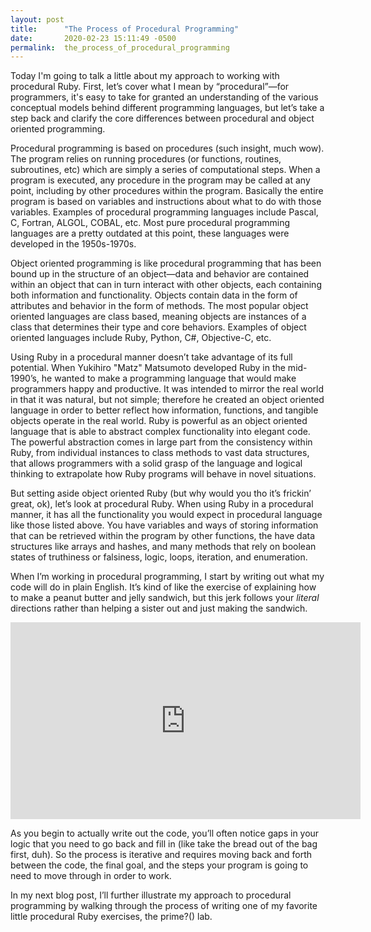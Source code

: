 ```yaml
---
layout: post
title:      "The Process of Procedural Programming"
date:       2020-02-23 15:11:49 -0500
permalink:  the_process_of_procedural_programming
---
```



Today I'm going to talk a little about my approach to working with procedural Ruby. First, let’s cover what I mean by “procedural”—for programmers, it's easy to take for granted an understanding of the various conceptual models behind different programming languages, but let’s take a step back and clarify the core differences between procedural and object oriented programming.

Procedural programming is based on procedures (such insight, much wow). The program relies on running procedures (or functions, routines, subroutines, etc) which are simply a series of computational steps. When a program is executed, any procedure in the program may be called at any point, including by other procedures within the program. Basically the entire program is based on variables and instructions about what to do with those variables. Examples of procedural programming languages include Pascal, C, Fortran, ALGOL, COBAL, etc. Most pure procedural programming languages are a pretty outdated at this point, these languages were developed in the 1950s-1970s.

Object oriented programming is like procedural programming that has been bound up in the structure of an object—data and behavior are contained within an object that can in turn interact with other objects, each containing both information and functionality. Objects contain data in the form of attributes and behavior in the form of methods. The most popular object oriented languages are class based, meaning objects are instances of a class that determines their type and core behaviors. Examples of object oriented languages include Ruby, Python, C#, Objective-C, etc.

Using Ruby in a procedural manner doesn’t take advantage of its full potential. When Yukihiro "Matz" Matsumoto developed Ruby in the mid-1990’s, he wanted to make a programming language that would make programmers happy and productive. It was intended to mirror the real world in that it was natural, but not simple; therefore he created an object oriented language in order to better reflect how information, functions, and tangible objects operate in the real world. Ruby is powerful as an object oriented language that is able to abstract complex functionality into elegant code. The powerful abstraction comes in large part from the consistency within Ruby, from individual instances to class methods to vast data structures, that allows programmers with a solid grasp of the language and logical thinking to extrapolate how Ruby programs will behave in novel situations.

But setting aside object oriented Ruby (but why would you tho it’s frickin’ great, ok), let’s look at procedural Ruby. When using Ruby in a procedural manner, it has all the functionality you would expect in procedural language like those listed above. You have variables and ways of storing information that can be retrieved within the program by other functions, the have data structures like arrays and hashes, and many methods that rely on boolean states of truthiness or falsiness, logic, loops, iteration, and enumeration.

When I’m working in procedural programming, I start by writing out what my code will do in plain English. It’s kind of like the exercise of explaining how to make a peanut butter and jelly sandwich, but this jerk follows your *literal* directions rather than helping a sister out and just making the sandwich.

<iframe width="560" height="315" src="https://www.youtube.com/embed/Ct-lOOUqmyY" frameborder="0" allow="accelerometer; autoplay; encrypted-media; gyroscope; picture-in-picture" allowfullscreen></iframe>

As you begin to actually write out the code, you’ll often notice gaps in your logic that you need to go back and fill in (like take the bread out of the bag first, duh). So the process is iterative and requires moving back and forth between the code, the final goal, and the steps your program is going to need to move through in order to work.

In my next blog post, I’ll further illustrate my approach to procedural programming by walking through the process of writing one of my favorite little procedural Ruby exercises, the prime?() lab.

